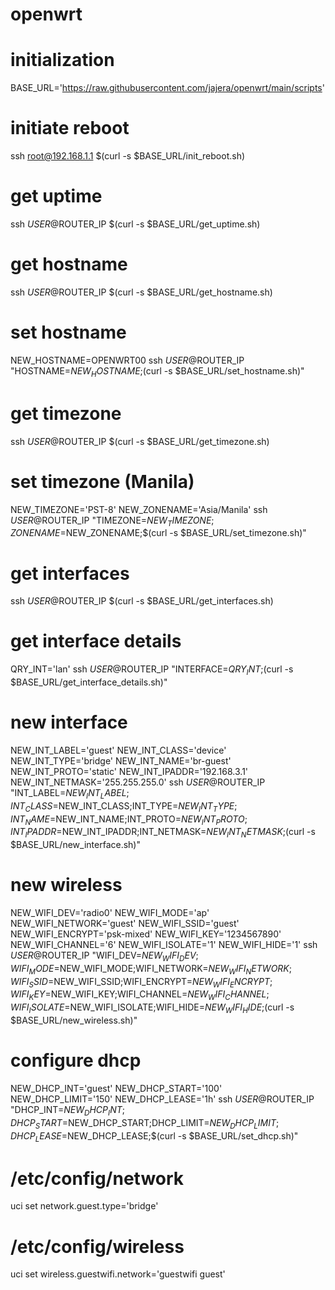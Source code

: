 # openwrt

# initialization
BASE_URL='https://raw.githubusercontent.com/jajera/openwrt/main/scripts'

# initiate reboot
ssh root@192.168.1.1 $(curl -s $BASE_URL/init_reboot.sh)

# get uptime
ssh $USER@$ROUTER_IP $(curl -s $BASE_URL/get_uptime.sh)

# get hostname
ssh $USER@$ROUTER_IP $(curl -s $BASE_URL/get_hostname.sh)

# set hostname
NEW_HOSTNAME=OPENWRT00
ssh $USER@$ROUTER_IP "HOSTNAME=$NEW_HOSTNAME;$(curl -s $BASE_URL/set_hostname.sh)"

# get timezone
ssh $USER@$ROUTER_IP $(curl -s $BASE_URL/get_timezone.sh)

# set timezone (Manila)
NEW_TIMEZONE='PST-8'
NEW_ZONENAME='Asia/Manila'
ssh $USER@$ROUTER_IP "TIMEZONE=$NEW_TIMEZONE;ZONENAME=$NEW_ZONENAME;$(curl -s $BASE_URL/set_timezone.sh)"

# get interfaces
ssh $USER@$ROUTER_IP $(curl -s $BASE_URL/get_interfaces.sh)

# get interface details
QRY_INT='lan'
ssh $USER@$ROUTER_IP "INTERFACE=$QRY_INT;$(curl -s $BASE_URL/get_interface_details.sh)"

# new interface
NEW_INT_LABEL='guest'
NEW_INT_CLASS='device'
NEW_INT_TYPE='bridge'
NEW_INT_NAME='br-guest'
NEW_INT_PROTO='static'
NEW_INT_IPADDR='192.168.3.1'
NEW_INT_NETMASK='255.255.255.0'
ssh $USER@$ROUTER_IP "INT_LABEL=$NEW_INT_LABEL;INT_CLASS=$NEW_INT_CLASS;INT_TYPE=$NEW_INT_TYPE;INT_NAME=$NEW_INT_NAME;INT_PROTO=$NEW_INT_PROTO;INT_IPADDR=$NEW_INT_IPADDR;INT_NETMASK=$NEW_INT_NETMASK;$(curl -s $BASE_URL/new_interface.sh)"

# new wireless
NEW_WIFI_DEV='radio0'
NEW_WIFI_MODE='ap'
NEW_WIFI_NETWORK='guest'
NEW_WIFI_SSID='guest'
NEW_WIFI_ENCRYPT='psk-mixed'
NEW_WIFI_KEY='1234567890'
NEW_WIFI_CHANNEL='6'
NEW_WIFI_ISOLATE='1'
NEW_WIFI_HIDE='1'
ssh $USER@$ROUTER_IP "WIFI_DEV=$NEW_WIFI_DEV;WIFI_MODE=$NEW_WIFI_MODE;WIFI_NETWORK=$NEW_WIFI_NETWORK;WIFI_SSID=$NEW_WIFI_SSID;WIFI_ENCRYPT=$NEW_WIFI_ENCRYPT;WIFI_KEY=$NEW_WIFI_KEY;WIFI_CHANNEL=$NEW_WIFI_CHANNEL;WIFI_ISOLATE=$NEW_WIFI_ISOLATE;WIFI_HIDE=$NEW_WIFI_HIDE;$(curl -s $BASE_URL/new_wireless.sh)"

# configure dhcp
NEW_DHCP_INT='guest'
NEW_DHCP_START='100'
NEW_DHCP_LIMIT='150'
NEW_DHCP_LEASE='1h'
ssh $USER@$ROUTER_IP "DHCP_INT=$NEW_DHCP_INT;DHCP_START=$NEW_DHCP_START;DHCP_LIMIT=$NEW_DHCP_LIMIT;DHCP_LEASE=$NEW_DHCP_LEASE;$(curl -s $BASE_URL/set_dhcp.sh)"




# /etc/config/network
uci set network.guest.type='bridge'
# /etc/config/wireless
uci set wireless.guestwifi.network='guestwifi guest'